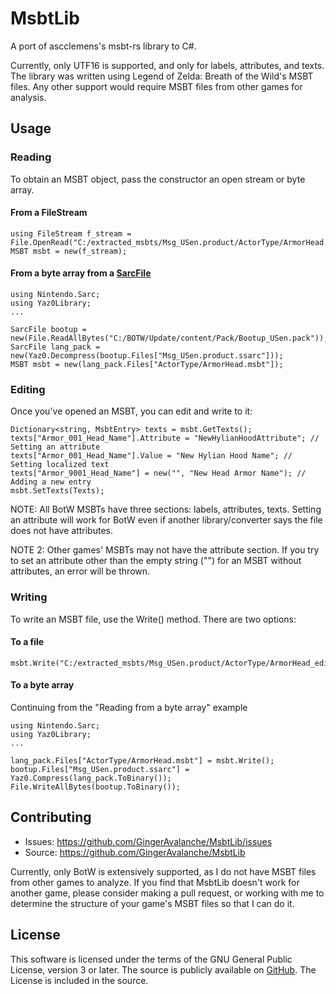 # MsbtLib

A port of ascclemens's msbt-rs library to C#.

Currently, only UTF16 is supported, and only for labels, attributes, and texts.
The library was written using Legend of Zelda: Breath of the Wild's MSBT files.
Any other support would require MSBT files from other games for analysis.

## Usage

### Reading

To obtain an MSBT object, pass the constructor an open stream or byte array.

#### From a FileStream

```
using FileStream f_stream = File.OpenRead("C:/extracted_msbts/Msg_USen.product/ActorType/ArmorHead.msbt");
MSBT msbt = new(f_stream);
```

#### From a byte array from a [SarcFile](https://github.com/ArchLeaders/NCF-Library/blob/master/SarcLibrary/SarcFile.cs)

```
using Nintendo.Sarc;
using Yaz0Library;
...

SarcFile bootup = new(File.ReadAllBytes("C:/BOTW/Update/content/Pack/Bootup_USen.pack"));
SarcFile lang_pack = new(Yaz0.Decompress(bootup.Files["Msg_USen.product.ssarc"]));
MSBT msbt = new(lang_pack.Files["ActorType/ArmorHead.msbt"]);
```

### Editing

Once you've opened an MSBT, you can edit and write to it:

```
Dictionary<string, MsbtEntry> texts = msbt.GetTexts();
texts["Armor_001_Head_Name"].Attribute = "NewHylianHoodAttribute"; // Setting an attribute
texts["Armor_001_Head_Name"].Value = "New Hylian Hood Name"; // Setting localized text
texts["Armor_9001_Head_Name"] = new("", "New Head Armor Name"); // Adding a new entry
msbt.SetTexts(Texts);
```

NOTE: All BotW MSBTs have three sections: labels, attributes, texts. Setting an attribute 
will work for BotW even if another library/converter says the file does not have attributes.

NOTE 2: Other games' MSBTs may not have the attribute section. If you try to set an attribute 
other than the empty string ("") for an MSBT without attributes, an error will be thrown.

### Writing

To write an MSBT file, use the Write() method. There are two options:

#### To a file

```
msbt.Write("C:/extracted_msbts/Msg_USen.product/ActorType/ArmorHead_edited.msbt");
```

#### To a byte array

Continuing from the "Reading from a byte array" example

```
using Nintendo.Sarc;
using Yaz0Library;
...

lang_pack.Files["ActorType/ArmorHead.msbt"] = msbt.Write();
bootup.Files["Msg_USen.product.ssarc"] = Yaz0.Compress(lang_pack.ToBinary());
File.WriteAllBytes(bootup.ToBinary());
```

## Contributing

-   Issues: <https://github.com/GingerAvalanche/MsbtLib/issues>
-   Source: <https://github.com/GingerAvalanche/MsbtLib>

Currently, only BotW is extensively supported, as I do not have MSBT files from 
other games to analyze. If you find that MsbtLib doesn't work for another game, 
please consider making a pull request, or working with me to determine the 
structure of your game's MSBT files so that I can do it.

## License

This software is licensed under the terms of the GNU General Public License, version 3
or later. The source is publicly available on [GitHub](https://github.com/GingerAvalanche/MsbtLib). 
The License is included in the source.
